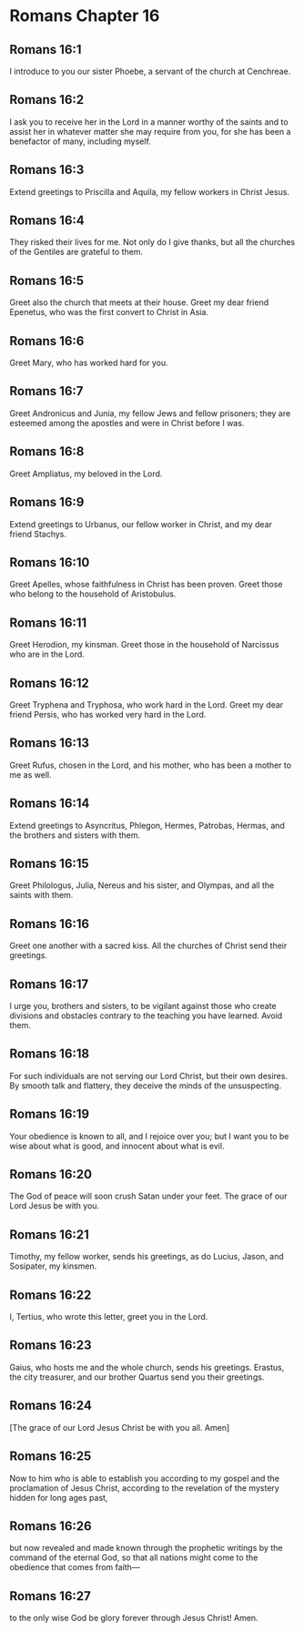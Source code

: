 # Romans Chapter 16

## Romans 16:1

I introduce to you our sister Phoebe, a servant of the church at Cenchreae.

## Romans 16:2

I ask you to receive her in the Lord in a manner worthy of the saints and to assist her in whatever matter she may require from you, for she has been a benefactor of many, including myself.

## Romans 16:3

Extend greetings to Priscilla and Aquila, my fellow workers in Christ Jesus.

## Romans 16:4

They risked their lives for me. Not only do I give thanks, but all the churches of the Gentiles are grateful to them.

## Romans 16:5

Greet also the church that meets at their house. Greet my dear friend Epenetus, who was the first convert to Christ in Asia.

## Romans 16:6

Greet Mary, who has worked hard for you.

## Romans 16:7

Greet Andronicus and Junia, my fellow Jews and fellow prisoners; they are esteemed among the apostles and were in Christ before I was.

## Romans 16:8

Greet Ampliatus, my beloved in the Lord.

## Romans 16:9

Extend greetings to Urbanus, our fellow worker in Christ, and my dear friend Stachys.

## Romans 16:10

Greet Apelles, whose faithfulness in Christ has been proven. Greet those who belong to the household of Aristobulus.

## Romans 16:11

Greet Herodion, my kinsman. Greet those in the household of Narcissus who are in the Lord.

## Romans 16:12

Greet Tryphena and Tryphosa, who work hard in the Lord. Greet my dear friend Persis, who has worked very hard in the Lord.

## Romans 16:13

Greet Rufus, chosen in the Lord, and his mother, who has been a mother to me as well.

## Romans 16:14

Extend greetings to Asyncritus, Phlegon, Hermes, Patrobas, Hermas, and the brothers and sisters with them.

## Romans 16:15

Greet Philologus, Julia, Nereus and his sister, and Olympas, and all the saints with them.

## Romans 16:16

Greet one another with a sacred kiss. All the churches of Christ send their greetings.

## Romans 16:17

I urge you, brothers and sisters, to be vigilant against those who create divisions and obstacles contrary to the teaching you have learned. Avoid them.

## Romans 16:18

For such individuals are not serving our Lord Christ, but their own desires. By smooth talk and flattery, they deceive the minds of the unsuspecting.

## Romans 16:19

Your obedience is known to all, and I rejoice over you; but I want you to be wise about what is good, and innocent about what is evil.

## Romans 16:20

The God of peace will soon crush Satan under your feet. The grace of our Lord Jesus be with you.

## Romans 16:21

Timothy, my fellow worker, sends his greetings, as do Lucius, Jason, and Sosipater, my kinsmen.

## Romans 16:22

I, Tertius, who wrote this letter, greet you in the Lord.

## Romans 16:23

Gaius, who hosts me and the whole church, sends his greetings. Erastus, the city treasurer, and our brother Quartus send you their greetings.

## Romans 16:24

[The grace of our Lord Jesus Christ be with you all. Amen]

## Romans 16:25

Now to him who is able to establish you according to my gospel and the proclamation of Jesus Christ, according to the revelation of the mystery hidden for long ages past,

## Romans 16:26

but now revealed and made known through the prophetic writings by the command of the eternal God, so that all nations might come to the obedience that comes from faith—

## Romans 16:27

to the only wise God be glory forever through Jesus Christ! Amen.
